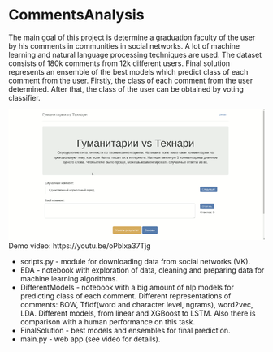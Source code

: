 # CommentsAnalysis

The main goal of this project is determine a graduation faculty of the user by his comments in communities in social networks.
A lot of machine learning and natural language processing techniques are used. The dataset consists of 180k comments from 12k different users. Final solution represents an ensemble of the best models which predict class of each comment from the user. Firstly, the class of each comment from the user determined. After that, the class of the user can be obtained by voting classifier.

<img src="demo.gif">
Demo video: https://youtu.be/oPblxa37Tjg

- scripts.py - module for downloading data from social networks (VK).
- EDA - notebook with exploration of data, cleaning  and preparing data for machine learning algorithms.
- DifferentModels - notebook with a big amount of nlp models for predicting class of each comment. Different representations of comments: BOW, TfIdf(word and character level, ngrams), word2vec, LDA. Different models, from linear and XGBoost to LSTM. Also there is comparison with a human performance on this task.
- FinalSolution - best models and ensembles for final prediction.
- main.py - web app (see video for details).
